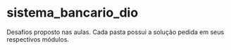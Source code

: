 # sistema_bancario_dio

Desafios proposto nas aulas. Cada pasta possui a solução pedida em seus respectivos módulos.